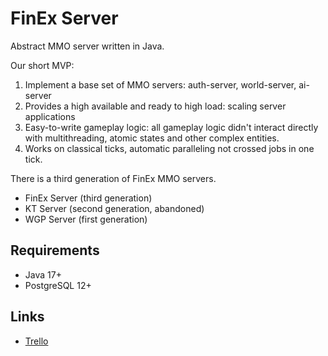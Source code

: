 # FinEx Server

Abstract MMO server written in Java.

Our short MVP:
1. Implement a base set of MMO servers: auth-server, world-server, ai-server
2. Provides a high available and ready to high load: scaling server applications 
3. Easy-to-write gameplay logic: all gameplay logic didn't interact directly with multithreading, atomic states and other complex entities.
4. Works on classical ticks, automatic paralleling not crossed jobs in one tick.

There is a third generation of FinEx MMO servers.
 - FinEx Server (third generation)
 - KT Server (second generation, abandoned)
 - WGP Server (first generation)

## Requirements
 - Java 17+
 - PostgreSQL 12+

## Links
 - [Trello](https://trello.com/b/MCEIOoTQ/finex-server)